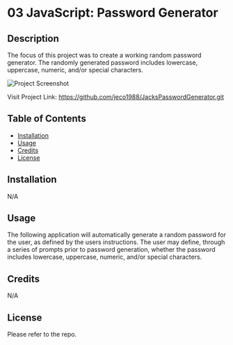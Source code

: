 # 03 JavaScript: Password Generator

## Description

The focus of this project was to create a working random password generator.
The randomly generated password includes lowercase, uppercase, numeric, and/or special characters.

![Project Screenshot](/JacksPasswordGenerator/Assets/PGScreenshot.jpg "Jack's Password Generator")

Visit Project Link: https://github.com/jeco1988/JacksPasswordGenerator.git

## Table of Contents

- [Installation](#installation)
- [Usage](#usage)
- [Credits](#credits)
- [License](#license)

## Installation

N/A

## Usage

The following application will automatically generate a random password for the user, as defined by the users instructions. The user may define, through a series of prompts prior to password generation, whether the password includes lowercase, uppercase, numeric, and/or special characters.

## Credits

N/A

## License

Please refer to the repo.
